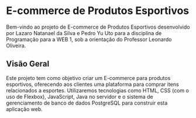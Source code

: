 # E-commerce de Produtos Esportivos

Bem-vindo ao projeto de E-commerce de Produtos Esportivos desenvolvido por Lazaro Natanael da Silva e Pedro Yu Uto para a disciplina de Programação para a WEB 1, sob a orientação do Professor Leonardo Oliveira.

## Visão Geral

Este projeto tem como objetivo criar um E-commerce para produtos esportivos, oferecendo aos clientes uma plataforma para comprar itens relacionados a esportes. Utilizaremos tecnologias como HTML, CSS (com o uso de Flexbox), JavaScript, Java no servidor e o sistema de gerenciamento de banco de dados PostgreSQL para construir esta aplicação web.
